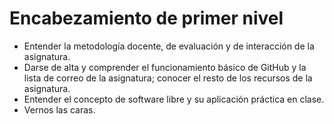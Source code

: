 Encabezamiento de primer nivel
==============================

* Entender la metodología docente, de evaluación y de interacción de la asignatura.
* Darse de alta y comprender el funcionamiento básico de GitHub y la lista de correo de la asignatura; conocer el resto de los recursos de la asignatura.
* Entender el concepto de software libre y su aplicación práctica en clase.
* Vernos las caras.
